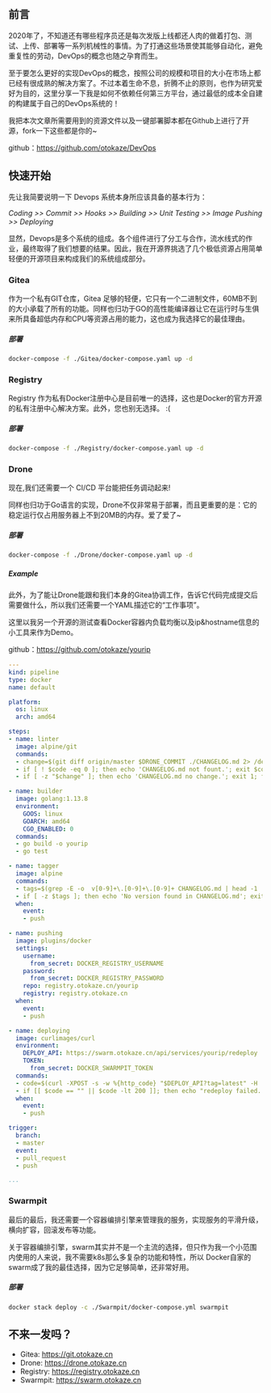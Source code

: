 ## 前言
2020年了，不知道还有哪些程序员还是每次发版上线都还人肉的做着打包、测试、上传、部署等一系列机械性的事情。为了打通这些场景使其能够自动化，避免重复性的劳动，DevOps的概念也随之孕育而生。

至于要怎么更好的实现DevOps的概念，按照公司的规模和项目的大小在市场上都已经有很成熟的解决方案了。不过本着生命不息，折腾不止的原则，也作为研究爱好为目的，这里分享一下我是如何不依赖任何第三方平台，通过最低的成本全自建的构建属于自己的DevOps系统的！

我把本次文章所需要用到的资源文件以及一键部署脚本都在Github上进行了开源，fork一下这些都是你的~

github：https://github.com/otokaze/DevOps

## 快速开始
先让我简要说明一下 Devops 系统本身所应该具备的基本行为：

*Coding >> Commit >> Hooks >> Building >> Unit Testing >> Image Pushing >> Deploying*

显然，Devops是多个系统的组成。各个组件进行了分工与合作，流水线式的作业，最终取得了我们想要的结果。因此，我在开源界挑选了几个极低资源占用简单轻便的开源项目来构成我们的系统组成部分。

### Gitea
作为一个私有GIT仓库，Gitea 足够的轻便，它只有一个二进制文件，60MB不到的大小承载了所有的功能。同样也归功于GO的高性能编译器让它在运行时与生俱来所具备超低内存和CPU等资源占用的能力，这也成为我选择它的最佳理由。

##### 部署
```bash
docker-compose -f ./Gitea/docker-compose.yaml up -d
```

### Registry
Registry 作为私有Docker注册中心是目前唯一的选择，这也是Docker的官方开源的私有注册中心解决方案。此外，您也别无选择。 :(

##### 部署
```bash
docker-compose -f ./Registry/docker-compose.yaml up -d
```

### Drone
现在,我们还需要一个 CI/CD 平台能把任务调动起来!

同样也归功于Go语言的实现，Drone不仅非常易于部署，而且更重要的是：它的稳定运行仅占用服务器上不到20MB的内存。爱了爱了~

##### 部署
```bash
docker-compose -f ./Drone/docker-compose.yaml up -d
```

##### Example
此外，为了能让Drone能跟和我们本身的Gitea协调工作，告诉它代码完成提交后需要做什么，所以我们还需要一个YAML描述它的“工作事项”。

这里以我另一个开源的测试查看Docker容器内负载均衡以及ip&hostname信息的小工具来作为Demo。

github：https://github.com/otokaze/yourip
```yaml
---
kind: pipeline
type: docker
name: default

platform:
  os: linux
  arch: amd64

steps:
- name: linter
  image: alpine/git
  commands:
  - change=$(git diff origin/master $DRONE_COMMIT ./CHANGELOG.md 2> /dev/null) && code=0 || code=$?
  - if [ ! $code -eq 0 ]; then echo 'CHANGELOG.md not fount.'; exit $code; fi
  - if [ -z "$change" ]; then echo 'CHANGELOG.md no change.'; exit 1; fi

- name: builder
  image: golang:1.13.8
  environment:
    GOOS: linux
    GOARCH: amd64
    CGO_ENABLED: 0
  commands:
  - go build -o yourip
  - go test

- name: tagger
  image: alpine
  commands:
  - tags=$(grep -E -o  v[0-9]+\.[0-9]+\.[0-9]+ CHANGELOG.md | head -1 | sed s/v/latest,/g)
  - if [ -z $tags ]; then echo 'No version found in CHANGELOG.md'; exit 1; else echo $tags > .tags; fi
  when:
    event:
    - push

- name: pushing
  image: plugins/docker
  settings:
    username:
      from_secret: DOCKER_REGISTRY_USERNAME
    password:
      from_secret: DOCKER_REGISTRY_PASSWORD
    repo: registry.otokaze.cn/yourip
    registry: registry.otokaze.cn
  when:
    event:
    - push

- name: deploying
  image: curlimages/curl
  environment:
    DEPLOY_API: https://swarm.otokaze.cn/api/services/yourip/redeploy
    TOKEN:
      from_secret: DOCKER_SWARMPIT_TOKEN
  commands:
  - code=$(curl -XPOST -s -w %{http_code} "$DEPLOY_API?tag=latest" -H 'Content-Type:application/json' -H "authorization:$TOKEN")
  - if [[ $code == "" || $code -lt 200 ]]; then echo "redeploy failed. HTTP_CODE=${code}"; exit 1; fi
  when:
    event:
    - push

trigger:
  branch:
  - master
  event:
  - pull_request
  - push

...
```
### Swarmpit
最后的最后，我还需要一个容器编排引擎来管理我的服务，实现服务的平滑升级，横向扩容，回滚发布等功能。

关于容器编排引擎，swarm其实并不是一个主流的选择，但只作为我一个小范围内使用的人来说，我不需要k8s那么多复杂的功能和特性，所以 Docker自家的swarm成了我的最佳选择，因为它足够简单，还非常好用。

##### 部署
```bash
docker stack deploy -c ./Swarmpit/docker-compose.yml swarmpit
```

## 不来一发吗？
- Gitea: https://git.otokaze.cn
- Drone: https://drone.otokaze.cn
- Registry: https://registry.otokaze.cn
- Swarmpit: https://swarm.otokaze.cn
